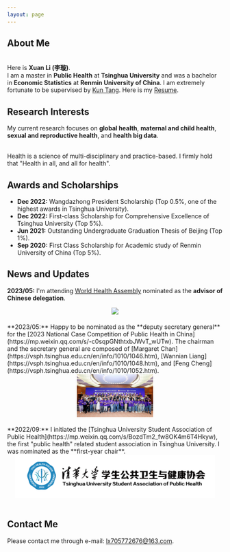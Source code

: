 ```yaml
---
layout: page
---
```


<!--<img src="https://i.postimg.cc/g0Fvn6PK/pic2.jpg" class="floatpic" wdith="500">-->
## About Me
<br>Here is **Xuan Li (李璇)**.<br>
I am a master in **Public Health** at **Tsinghua University** and was a bachelor in **Economic Statistics** at **Renmin University of China**. I am extremely fortunate to be supervised by [Kun Tang](https://vsph.tsinghua.edu.cn/en/info/1010/1047.htm). Here is my [Resume](./file/CV_2pages.pdf).

## Research Interests
My current research focuses on **global health**, **maternal and child health**, **sexual and reproductive health**, and **health big data**. <br>

<br>Health is a science of multi-disciplinary and practice-based. I firmly hold that "Health in all, and all for health".

## Awards and Scholarships

- **Dec 2022:** Wangdazhong President Scholarship (Top 0.5%, one of the highest awards in Tsinghua University).
- **Dec 2022:** First-class Scholarship for Comprehensive Excellence of Tsinghua University (Top 5%).
- **Jun 2021:** Outstanding Undergraduate Graduation Thesis of Beijing (Top 1%).
- **Sep 2020:** First Class Scholarship for Academic study of Renmin University of China (Top 5%).

## News and Updates
**2023/05:** I'm attending [World Health Assembly](https://www.who.int/about/governance/world-health-assembly/seventy-sixth-world-health-assembly) nominated as the **advisor of Chinese delegation**.
<div align=center>
<img src="/images/WHA.PNG" height=100>
</div>
<br>
**2023/05:** Happy to be nominated as the **deputy secretary general** for the [2023 National Case Competition of Public Health in China](https://mp.weixin.qq.com/s/-c0sqpGNthtxbJWvT_wUTw). The chairman and the secretary general are composed of [Margaret Chan](https://vsph.tsinghua.edu.cn/en/info/1010/1046.htm), [Wannian Liang](https://vsph.tsinghua.edu.cn/en/info/1010/1048.htm), and [Feng Cheng](https://vsph.tsinghua.edu.cn/en/info/1010/1052.htm).
<div align=center>
<img src="/images/case.jpg" height=100>
</div>
<br>
**2022/09:** I initiated the [Tsinghua University Student Association of Public Health](https://mp.weixin.qq.com/s/BozdTm2_fw8OK4m6T4Hkyw), the first "public health" related student association in Tsinghua University. I was nominated as the **first-year chair**.
<div align=center>
<img src="/images/Association.png" height=100>
</div>
<br>

## Contact Me

Please contact me through e-mail: lx705772676@163.com.
